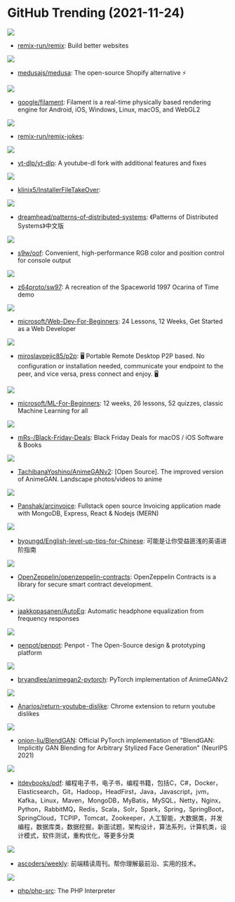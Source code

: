 # GitHub Trending (2021-11-24)

![](https://img.shields.io/badge/TypeScript-New%201-green?style=flat-square&logo=appveyor)
- [remix-run/remix](https://github.com/remix-run/remix): Build better websites

![](https://img.shields.io/badge/JavaScript-New%20554-green?style=flat-square&logo=appveyor)
- [medusajs/medusa](https://github.com/medusajs/medusa): The open-source Shopify alternative ⚡️

![](https://img.shields.io/badge/C%2B%2B-New%208-green?style=flat-square&logo=appveyor)
- [google/filament](https://github.com/google/filament): Filament is a real-time physically based rendering engine for Android, iOS, Windows, Linux, macOS, and WebGL2

![](https://img.shields.io/badge/TypeScript-New%2029-green?style=flat-square&logo=appveyor)
- [remix-run/remix-jokes](https://github.com/remix-run/remix-jokes): 

![](https://img.shields.io/badge/Python-New%2065-green?style=flat-square&logo=appveyor)
- [yt-dlp/yt-dlp](https://github.com/yt-dlp/yt-dlp): A youtube-dl fork with additional features and fixes

![](https://img.shields.io/badge/C%2B%2B-New%20377-green?style=flat-square&logo=appveyor)
- [klinix5/InstallerFileTakeOver](https://github.com/klinix5/InstallerFileTakeOver): 

![](https://img.shields.io/badge/none-New%20148-green?style=flat-square&logo=appveyor)
- [dreamhead/patterns-of-distributed-systems](https://github.com/dreamhead/patterns-of-distributed-systems): 《Patterns of Distributed Systems》中文版

![](https://img.shields.io/badge/C%2B%2B-New%2088-green?style=flat-square&logo=appveyor)
- [s9w/oof](https://github.com/s9w/oof): Convenient, high-performance RGB color and position control for console output

![](https://img.shields.io/badge/C-New%209-green?style=flat-square&logo=appveyor)
- [z64proto/sw97](https://github.com/z64proto/sw97): A recreation of the Spaceworld 1997 Ocarina of Time demo

![](https://img.shields.io/badge/JavaScript-New%20373-green?style=flat-square&logo=appveyor)
- [microsoft/Web-Dev-For-Beginners](https://github.com/microsoft/Web-Dev-For-Beginners): 24 Lessons, 12 Weeks, Get Started as a Web Developer

![](https://img.shields.io/badge/C%23-New%206-green?style=flat-square&logo=appveyor)
- [miroslavpejic85/p2p](https://github.com/miroslavpejic85/p2p): 🖥️ Portable Remote Desktop P2P based. No configuration or installation needed, communicate your endpoint to the peer, and vice versa, press connect and enjoy. 🖥️

![](https://img.shields.io/badge/Jupyter%20Notebook-New%20328-green?style=flat-square&logo=appveyor)
- [microsoft/ML-For-Beginners](https://github.com/microsoft/ML-For-Beginners): 12 weeks, 26 lessons, 52 quizzes, classic Machine Learning for all

![](https://img.shields.io/badge/Swift-New%2021-green?style=flat-square&logo=appveyor)
- [mRs-/Black-Friday-Deals](https://github.com/mRs-/Black-Friday-Deals): Black Friday Deals for macOS / iOS Software & Books

![](https://img.shields.io/badge/Python-New%2063-green?style=flat-square&logo=appveyor)
- [TachibanaYoshino/AnimeGANv2](https://github.com/TachibanaYoshino/AnimeGANv2): [Open Source]. The improved version of AnimeGAN. Landscape photos/videos to anime

![](https://img.shields.io/badge/JavaScript-New%20177-green?style=flat-square&logo=appveyor)
- [Panshak/arcinvoice](https://github.com/Panshak/arcinvoice): Fullstack open source Invoicing application made with MongoDB, Express, React & Nodejs (MERN)

![](https://img.shields.io/badge/none-New%2059-green?style=flat-square&logo=appveyor)
- [byoungd/English-level-up-tips-for-Chinese](https://github.com/byoungd/English-level-up-tips-for-Chinese): 可能是让你受益匪浅的英语进阶指南

![](https://img.shields.io/badge/JavaScript-New%2031-green?style=flat-square&logo=appveyor)
- [OpenZeppelin/openzeppelin-contracts](https://github.com/OpenZeppelin/openzeppelin-contracts): OpenZeppelin Contracts is a library for secure smart contract development.

![](https://img.shields.io/badge/Jupyter%20Notebook-New%2038-green?style=flat-square&logo=appveyor)
- [jaakkopasanen/AutoEq](https://github.com/jaakkopasanen/AutoEq): Automatic headphone equalization from frequency responses

![](https://img.shields.io/badge/Clojure-New%2039-green?style=flat-square&logo=appveyor)
- [penpot/penpot](https://github.com/penpot/penpot): Penpot - The Open-Source design & prototyping platform

![](https://img.shields.io/badge/Jupyter%20Notebook-New%20151-green?style=flat-square&logo=appveyor)
- [bryandlee/animegan2-pytorch](https://github.com/bryandlee/animegan2-pytorch): PyTorch implementation of AnimeGANv2

![](https://img.shields.io/badge/JavaScript-New%20230-green?style=flat-square&logo=appveyor)
- [Anarios/return-youtube-dislike](https://github.com/Anarios/return-youtube-dislike): Chrome extension to return youtube dislikes

![](https://img.shields.io/badge/Python-New%2022-green?style=flat-square&logo=appveyor)
- [onion-liu/BlendGAN](https://github.com/onion-liu/BlendGAN): Official PyTorch implementation of "BlendGAN: Implicitly GAN Blending for Arbitrary Stylized Face Generation" (NeurIPS 2021)

![](https://img.shields.io/badge/none-New%2058-green?style=flat-square&logo=appveyor)
- [itdevbooks/pdf](https://github.com/itdevbooks/pdf): 编程电子书，电子书，编程书籍，包括C，C#，Docker，Elasticsearch，Git，Hadoop，HeadFirst，Java，Javascript，jvm，Kafka，Linux，Maven，MongoDB，MyBatis，MySQL，Netty，Nginx，Python，RabbitMQ，Redis，Scala，Solr，Spark，Spring，SpringBoot，SpringCloud，TCPIP，Tomcat，Zookeeper，人工智能，大数据类，并发编程，数据库类，数据挖掘，新面试题，架构设计，算法系列，计算机类，设计模式，软件测试，重构优化，等更多分类

![](https://img.shields.io/badge/JavaScript-New%2027-green?style=flat-square&logo=appveyor)
- [ascoders/weekly](https://github.com/ascoders/weekly): 前端精读周刊。帮你理解最前沿、实用的技术。

![](https://img.shields.io/badge/C-New%2039-green?style=flat-square&logo=appveyor)
- [php/php-src](https://github.com/php/php-src): The PHP Interpreter

